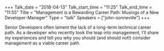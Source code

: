 +++
Talk_date = "2018-04-13"
Talk_start_time = "11:25"
Talk_end_time = "11:55"
Title = "Management is a Rewarding Career Path: Musings of a New Developer-Manager"
Type = "talk"
Speakers = ["john-sonneville"]
+++

Senior Developers often lament the lack of a long-term technical career path. As a developer who recently took the leap into management, I’ll share my experiences and tell you why you should (and should not!) consider management as a viable career path.
